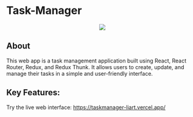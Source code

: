 # Task-Manager
<div align="center">
  <img src="https://i.imgur.com/q8BqcPm.png"/>
</div>

## About
This web app is a task management application built using React, React Router, Redux, and Redux Thunk. It allows users to create, update, and manage their tasks in a simple and user-friendly interface.
## Key Features:


Try the live web interface: https://taskmanager-liart.vercel.app/


